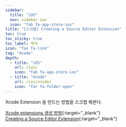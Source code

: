 ```yaml
---
sidebar:
  title: "iOS"
  nav: sidebar-ios
  icon: "fab fa-app-store-ios"
title: "[스크랩] Creating a Source Editor Extension"
toc: true
toc_sticky: true
toc_label: 목차
icon: "fas fa-link"
tag: "Xcode"
depth:
  - title: "iOS"
    url: /ios/
    icon: "fab fa-app-store-ios"
  - title: "Xcode"
    url: /ios/xcode/
    icon: "far fa-folder-open"
---
```

Xcode Extension 을 만드는 방법을 스크랩 해본다.

[<i class="fas fa-link"></i> Xcode extensions 생성 방법](https://m.blog.naver.com/ksseo63/221753855635){:target="_blank"}  
[<i class="fas fa-link"></i> Creating a Source Editor Extension](https://developer.apple.com/documentation/xcodekit/creating_a_source_editor_extension){:target="_blank"}  

